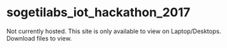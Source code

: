 # sogetilabs_iot_hackathon_2017

Not currently hosted.
This site is only available to view on Laptop/Desktops. Download files to view. 

